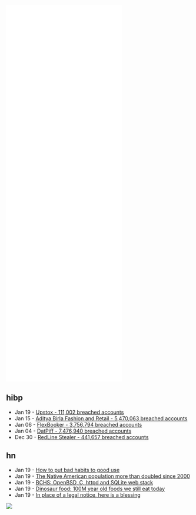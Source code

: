 ![Metrics](https://raw.githubusercontent.com/phixion/phixion/master/metrics.svg)

## hibp

<!--
for https://github.com/phixion/phixion/blob/main/.github/workflows/feeds.yml
-->
<!--START_SECTION:haveibeenpwnd-->
- Jan 19 - [Upstox - 111,002 breached accounts](https://haveibeenpwned.com/PwnedWebsites#Upstox)
- Jan 15 - [Aditya Birla Fashion and Retail - 5,470,063 breached accounts](https://haveibeenpwned.com/PwnedWebsites#ABFRL)
- Jan 06 - [FlexBooker - 3,756,794 breached accounts](https://haveibeenpwned.com/PwnedWebsites#FlexBooker)
- Jan 04 - [DatPiff - 7,476,940 breached accounts](https://haveibeenpwned.com/PwnedWebsites#DatPiff)
- Dec 30 - [RedLine Stealer - 441,657 breached accounts](https://haveibeenpwned.com/PwnedWebsites#RedLineStealer)
<!--END_SECTION:haveibeenpwnd-->

## hn

<!--
for https://github.com/phixion/phixion/blob/main/.github/workflows/feeds.yml
-->
<!--START_SECTION:hn-->
- Jan 19 - [How to put bad habits to good use](https://www.theguardian.com/lifeandstyle/2022/jan/01/be-bad-better-from-anger-to-laziness-how-to-put-your-worst-habits-to-good-use)
- Jan 19 - [The Native American population more than doubled since 2000](https://usafacts.org/articles/how-the-native-american-population-changed-since-the-last-census/)
- Jan 19 - [BCHS: OpenBSD, C, httpd and SQLite web stack](https://learnbchs.org/index.html)
- Jan 19 - [Dinosaur food: 100M year old foods we still eat today](https://borischerny.com/food/2022/01/17/Dinosaur-food.html)
- Jan 19 - [In place of a legal notice, here is a blessing](https://github.com/sqlite/sqlite/blob/master/src/main.c)
<!--END_SECTION:hn-->

<!--
for https://yhype.me
-->
![](https://hit.yhype.me/github/profile?user_id=13013670)
